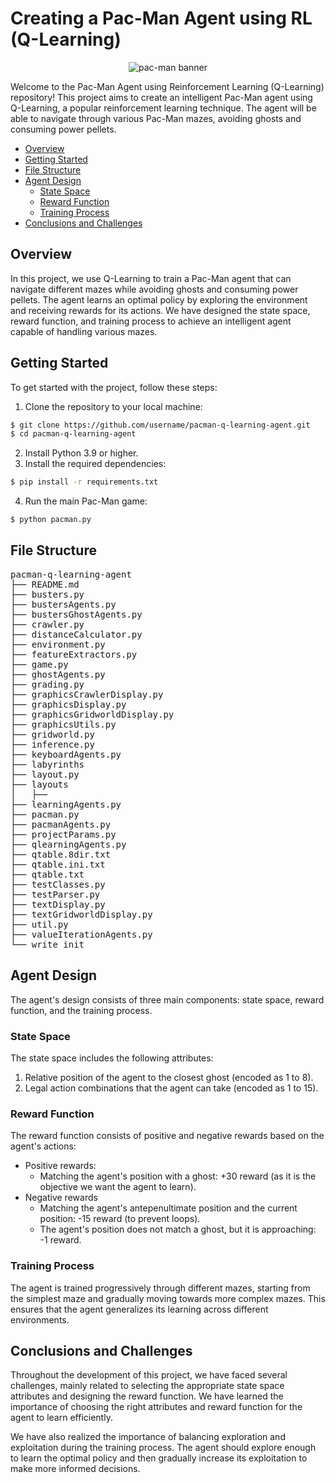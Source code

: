<h1 id="title">Creating a Pac-Man Agent using RL (Q-Learning)</h1>

<p align="center">
  <img src="https://lh3.googleusercontent.com/H8hhcUas7f9Pi4aMLTQfSTVk1wwE1d_SPYYGldXn9S8GARJis2ED4EpnIfXzfBhTP8KZM64bFnmgowpU3Ct7b7OznwcRakNOM3mB2KRr=s660" alt="pac-man banner" />
</p>
  
Welcome to the Pac-Man Agent using Reinforcement Learning (Q-Learning) repository! This project aims to create an intelligent Pac-Man agent using Q-Learning, a popular reinforcement learning technique. The agent will be able to navigate through various Pac-Man mazes, avoiding ghosts and consuming power pellets.

<ul>
  <li><a href="#overview">Overview</a></li>
  <li><a href="#getting-started">Getting Started</a></li>
  <li><a href="#file-structure">File Structure</a></li>
  <li><a href="#agent-design">Agent Design</a>
  <ul>
      <li><a href="#state-space">State Space</a></li>
      <li><a href="#reward-function">Reward Function</a></li>
      <li><a href="#training-process">Training Process</a></li>
    </ul>
  </li>
  <li><a href="#conclusions-and-challenges">Conclusions and Challenges</a></li>
</ul>

<h2 id="overview">Overview</h2>
<p>
In this project, we use Q-Learning to train a Pac-Man agent that can navigate different mazes while avoiding ghosts and consuming power pellets. The agent learns an optimal policy by exploring the environment and receiving rewards for its actions. We have designed the state space, reward function, and training process to achieve an intelligent agent capable of handling various mazes.
</p>

<h2 id="getting-started">Getting Started</h2>
To get started with the project, follow these steps:

1. Clone the repository to your local machine:

```bash
$ git clone https://github.com/username/pacman-q-learning-agent.git
$ cd pacman-q-learning-agent
```

2. Install Python 3.9 or higher.
3. Install the required dependencies:

```bash
$ pip install -r requirements.txt
```

4. Run the main Pac-Man game:


```bash
$ python pacman.py
```

<h2 id="file-structure">File Structure</h2>
<pre>
pacman-q-learning-agent
├── README.md
├── busters.py
├── bustersAgents.py
├── bustersGhostAgents.py
├── crawler.py
├── distanceCalculator.py
├── environment.py
├── featureExtractors.py
├── game.py
├── ghostAgents.py
├── grading.py
├── graphicsCrawlerDisplay.py
├── graphicsDisplay.py
├── graphicsGridworldDisplay.py
├── graphicsUtils.py
├── gridworld.py
├── inference.py
├── keyboardAgents.py
├── labyrinths
├── layout.py
├── layouts
│   ├── <All the layout (.lay) files>
├── learningAgents.py
├── pacman.py
├── pacmanAgents.py
├── projectParams.py
├── qlearningAgents.py
├── qtable.8dir.txt
├── qtable.ini.txt
├── qtable.txt
├── testClasses.py
├── testParser.py
├── textDisplay.py
├── textGridworldDisplay.py
├── util.py
├── valueIterationAgents.py
└── write_init
</pre>

<h2 id="agent-design">Agent Design</h2>
The agent's design consists of three main components: state space, reward function, and the training process.

<h3 id="state-space">State Space</h3>
The state space includes the following attributes:

1. Relative position of the agent to the closest ghost (encoded as 1 to 8).
2. Legal action combinations that the agent can take (encoded as 1 to 15).

<h3 id="reward-function">Reward Function</h3>
The reward function consists of positive and negative rewards based on the agent's actions:

<ul>
  <li>
    Positive rewards:
    <ul>
      <li>Matching the agent's position with a ghost: +30 reward (as it is the objective we want the agent to learn).</li>
    </ul>
  </li>
  <li>
    Negative rewards
    <ul>
      <li>Matching the agent's antepenultimate position and the current position: -15 reward (to prevent loops).</li>
      <li>The agent's position does not match a ghost, but it is approaching: -1 reward.</li>
    </ul>
  </li>
</ul>

<h3 id="training-process">Training Process</h3>
The agent is trained progressively through different mazes, starting from the simplest maze and gradually moving towards more complex mazes. This ensures that the agent generalizes its learning across different environments.

<h2 id="conclusions-and-challenges">Conclusions and Challenges</h2>
Throughout the development of this project, we have faced several challenges, mainly related to selecting the appropriate state space attributes and designing the reward function. We have learned the importance of choosing the right attributes and reward function for the agent to learn efficiently.

We have also realized the importance of balancing exploration and exploitation during the training process. The agent should explore enough to learn the optimal policy and then gradually increase its exploitation to make more informed decisions.
